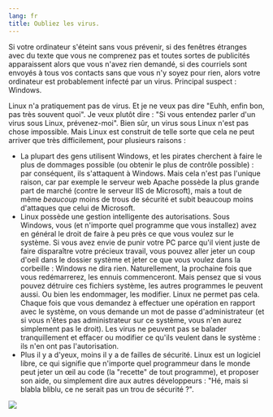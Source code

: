 ```yaml
---
lang: fr
title: Oubliez les virus.
---
```


Si votre ordinateur s'éteint sans vous prévenir, si des fenêtres 
étranges avec du texte que vous ne comprenez pas et toutes sortes de 
publicités apparaissent alors que vous n'avez rien demandé, si des 
courriels sont envoyés à tous vos contacts sans que vous n'y soyez pour 
rien, alors votre ordinateur est probablement infecté par un virus. 
Principal suspect : Windows.

Linux n'a pratiquement pas de virus. Et je ne veux pas dire "Euhh, 
enfin bon, pas très souvent quoi". Je veux plutôt dire : "Si vous 
entendez parler d'un virus sous Linux, prévenez-moi". Bien sûr, un virus 
sous Linux n'est pas chose impossible. Mais Linux est construit de telle 
sorte que cela ne peut arriver que très difficilement, pour plusieurs 
raisons :

<ul>

<li>La plupart des gens utilisent Windows, et les pirates cherchent à 
faire le plus de dommages possible (ou obtenir le plus de contrôle 
possible) : par conséquent, ils s'attaquent à Windows. Mais cela n'est 
pas l'unique raison, car par exemple le serveur web Apache possède la 
plus grande part de marché (contre le serveur IIS de Microsoft), mais a 
tout de même <i>beaucoup</i> moins de trous de sécurité et subit 
beaucoup moins d'attaques que celui de Microsoft.</li>

<li>Linux possède une gestion intelligente des autorisations. Sous 
Windows, vous (et n'importe quel programme que vous installez) avez en 
général le droit de faire à peu près ce que vous voulez sur le système. 
Si vous avez envie de punir votre PC parce qu'il vient juste de faire 
disparaître votre précieux travail, vous pouvez aller jeter un coup 
d'oeil dans le dossier système et jeter ce que vous voulez dans la 
corbeille : Windows ne dira rien. Naturellement, la prochaine fois que 
vous redémarrerez, les ennuis commenceront. Mais pensez que si vous 
pouvez détruire ces fichiers système, les autres programmes le peuvent 
aussi. Ou bien les endommager, les modifier. Linux ne permet pas cela. 
Chaque fois que vous demandez à effectuer une opération en rapport avec 
le système, on vous demande un mot de passe d'administrateur (et si vous 
n'êtes pas administrateur sur ce système, vous n'en aurez simplement pas 
le droit). Les virus ne peuvent pas se balader tranquillement et effacer 
ou modifier ce qu'ils veulent dans le système : ils n'en ont pas 
l'autorisation.</li>

<li>Plus il y a d'yeux, moins il y a de failles de sécurité. Linux est 
un logiciel libre, ce qui signifie que n'importe quel programmeur dans 
le monde peut jeter un œil au code (la "recette" de tout programme), et 
proposer son aide, ou simplement dire aux autres développeurs : "Hé, 
mais si blabla bliblu, ce ne serait pas un trou de sécurité ?".</li>

</ul>

<img src="Images/viruses_thumb.png" />




